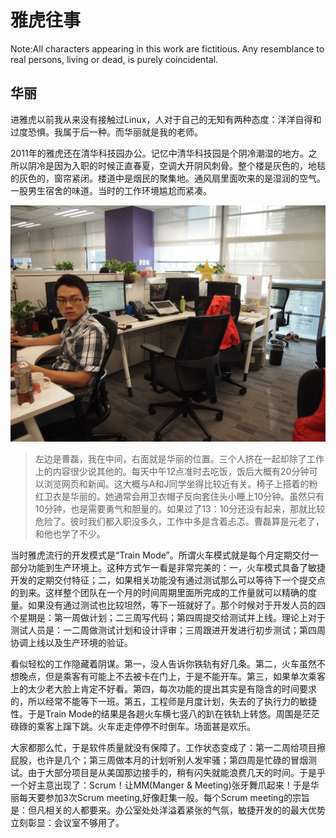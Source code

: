 # 雅虎往事
Note:All characters appearing in this work are fictitious. Any resemblance to real persons, living or dead, is purely coincidental.

## 华丽
进雅虎以前我从来没有接触过Linux，人对于自己的无知有两种态度：洋洋自得和过度恐惧。我属于后一种。而华丽就是我的老师。

2011年的雅虎还在清华科技园办公。记忆中清华科技园是个阴冷潮湿的地方。之所以阴冷是因为入职的时候正直春夏，空调大开阴风刺骨。整个楼是灰色的，地毯的灰色的，窗帘紧闭。楼道中是烟民的聚集地。通风扇里面吹来的是湿润的空气。一股男生宿舍的味道。当时的工作环境尴尬而紧凑。

![cube](../images/yahoo-office-20110708.jpg)

> 左边是曹磊，我在中间，右面就是华丽的位置。三个人挤在一起却除了工作上的内容很少说其他的。每天中午12点准时去吃饭，饭后大概有20分钟可以浏览网页和新闻。这大概与A和J同学坐得比较近有关。椅子上搭着的粉红卫衣是华丽的。她通常会用卫衣帽子反向套住头小睡上10分钟。虽然只有10分钟，也是需要勇气和胆量的。如果过了13：10分还没有起来，那就比较危险了。彼时我们都入职没多久，工作中多是含着忐忑。曹磊算是元老了，和他也学了不少。

当时雅虎流行的开发模式是“Train Mode”。所谓火车模式就是每个月定期交付一部分功能到生产环境上。这种方式乍一看是非常完美的：一，火车模式具备了敏捷开发的定期交付特征；二，如果相关功能没有通过测试那么可以等待下一个提交点的到来。这样整个团队在一个月的时间周期里面所完成的工作量就可以精确的度量。如果没有通过测试也比较坦然，等下一班就好了。那个时候对于开发人员的四个星期是：第一周做计划；二三周写代码；第四周提交给测试并上线。理论上对于测试人员是：一二周做测试计划和设计评审；三周跟进开发进行初步测试；第四周协调上线以及生产环境的验证。

看似轻松的工作隐藏着阴谋。第一，没人告诉你铁轨有好几条。第二，火车虽然不想晚点，但是乘客有可能上不去被卡在门上，于是不能开车。第三，如果单次乘客上的太少老大脸上肯定不好看。第四，每次功能的提出其实是有隐含的时间要求的，所以经常不能等下一班。第五，工程师是月度计划，失去的了执行力的敏捷性。于是Train Mode的结果是各趟火车横七竖八的趴在铁轨上转悠。周围是茫茫碌碌的乘客上蹿下跳。火车走走停停不时倒车。场面甚是欢乐。

大家都那么忙，于是软件质量就没有保障了。工作状态变成了：第一二周给项目擦屁股，也许是几个；第三周做本月的计划听别人发牢骚；第四周是忙碌的冒烟测试。由于大部分项目是从美国那边接手的，稍有闪失就能浪费几天的时间。于是乎一个好主意出现了：Scrum！让MM(Manger & Meeting)张牙舞爪起来！于是华丽每天要参加3次Scrum meeting,好像赶集一般。每个Scrum meeting的宗旨是：但凡相关的人都要来。办公室处处洋溢着紧张的气氛，敏捷开发的的最大优势立刻彰显：会议室不够用了。